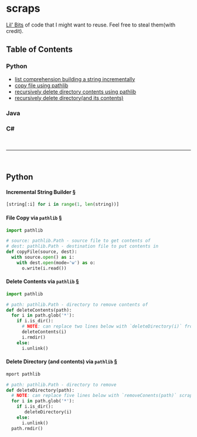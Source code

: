 # scraps
[Lil' Bits](https://www.youtube.com/watch?v=Gj4-E5Hs3Kc) of code that I might want to reuse. Feel free to steal them(with credit).

## Table of Contents
### Python
* [list comprehension building a string incrementally](#incremental-string-builder)
* [copy file using pathlib](#file-copy-via-pathlib)
* [recursively delete directory contents using pathlib](#pathlib-recursive-delete-contents)
* [recursively delete directory(and its contents)](#pathlib-recursive-delete-directory)
### Java
### C#

<br>
<hr>
<br>


## Python

#### Incremental String Builder [§](https://github.com/jabocg/scraps/blob/master/python/incremental-string-builder.py)
```python
[string[:i] for i in range(1, len(string))]
```

#### File Copy via `pathlib` [§](https://github.com/jabocg/scraps/blob/master/python/pathlib-copy-file.py)
```python
import pathlib

# source: pathlib.Path - source file to get contents of
# dest: pathlib.Path - destination file to put contents in
def copyFile(source, dest):
  with source.open() as i:
    with dest.open(mode='w') as o:
      o.write(i.read())
```

#### Delete Contents via `pathlib` [§](https://github.com/jabocg/scraps/blob/master/python/pathlib-recursive-delete-contents.py)
```python
import pathlib

# path: pathlib.Path - directory to remove contents of
def deleteContents(path):
  for i in path.glob('*'):
    if i.is_dir():
      # NOTE: can replace two lines below with `deleteDirectory(i)` from pathlib-recusive-delete-directory scrap
      deleteContents(i)
      i.rmdir()
    else:
      i.unlink()
```

#### Delete Directory (and contents) via `pathlib` [§](https://github.com/jabocg/scraps/blob/master/python/pathlib-recursive-delete-directory.py)
```python
mport pathlib

# path: pathlib.Path - directory to remove
def deleteDirectory(path):
  # NOTE: can replace five lines below with `removeConents(path)` scrap form pathlib-recursive-remove-contents
  for i in path.glob('*'):
    if i.is_dir():
       deleteDirectory(i)
    else:
      i.unlink()
  path.rmdir()
```
